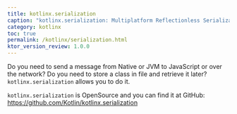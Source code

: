 ```yaml
---
title: kotlinx.serialization
caption: "kotlinx.serialization: Multiplatform Reflectionless Serialization"
category: kotlinx
toc: true
permalink: /kotlinx/serialization.html
ktor_version_review: 1.0.0
---
```


Do you need to send a message from Native or JVM to JavaScript or over the network?
Do you need to store a class in file and retrieve it later?
`kotlinx.serialization` allows you to do it.

`kotlinx.serialization` is OpenSource and you can find it at GitHub: <https://github.com/Kotlin/kotlinx.serialization>
